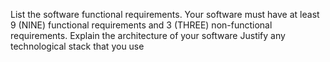 List the software functional requirements.
Your software must have at least 9 (NINE) functional requirements and 3 (THREE) non-functional requirements.
Explain the architecture of your software
Justify any technological stack that you use
